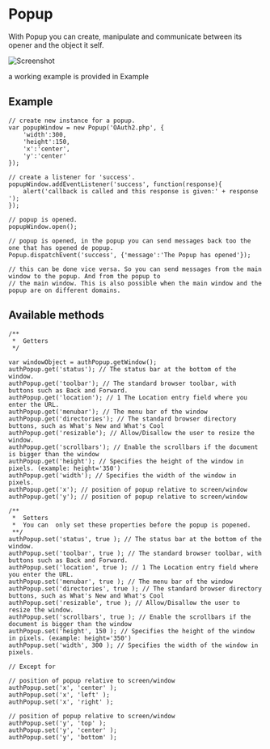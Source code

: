 Popup
===========

With Popup you can create, manipulate and communicate between its opener and the object it self.

![Screenshot](https://github.com/mientjan/Popup/raw/master/screenshot.png)

a working example is provided in Example

Example
----------
	// create new instance for a popup. 
	var popupWindow = new Popup('OAuth2.php', {
		'width':300,
		'height':150,
		'x':'center', 
		'y':'center' 
	});

	// create a listener for 'success'.
	popupWindow.addEventListener('success', function(response){
		alert('callback is called and this response is given:' + response ');
	});

	// popup is opened.
	popupWindow.open();
	
	// popup is opened, in the popup you can send messages back too the one that has opened de popup.
	Popup.dispatchEvent('success', {'message':'The Popup has opened'});
	
	// this can be done vice versa. So you can send messages from the main window to the popup. And from the popup to 
	// the main window. This is also possible when the main window and the popup are on different domains.


Available methods
-----------------

	/**
	 *	Getters
	 */

	var windowObject = authPopup.getWindow();
	authPopup.get('status'); // The status bar at the bottom of the window.
	authPopup.get('toolbar'); // The standard browser toolbar, with buttons such as Back and Forward.
	authPopup.get('location'); // 1 The Location entry field where you enter the URL.
	authPopup.get('menubar'); // The menu bar of the window
	authPopup.get('directories'); // The standard browser directory buttons, such as What's New and What's Cool
	authPopup.get('resizable'); // Allow/Disallow the user to resize the window.
	authPopup.get('scrollbars'); // Enable the scrollbars if the document is bigger than the window
	authPopup.get('height'); // Specifies the height of the window in pixels. (example: height='350')
	authPopup.get('width'); // Specifies the width of the window in pixels.
	authPopup.get('x'); // position of popup relative to screen/window
	authPopup.get('y'); // position of popup relative to screen/window
	
	/**
	 * 	Setters
	 * 	You can  only set these properties before the popup is popened.
	 **/
	authPopup.set('status', true ); // The status bar at the bottom of the window.
	authPopup.set('toolbar', true ); // The standard browser toolbar, with buttons such as Back and Forward.
	authPopup.set('location', true ); // 1 The Location entry field where you enter the URL.
	authPopup.set('menubar', true ); // The menu bar of the window
	authPopup.set('directories', true ); // The standard browser directory buttons, such as What's New and What's Cool
	authPopup.set('resizable', true ); // Allow/Disallow the user to resize the window.
	authPopup.set('scrollbars', true ); // Enable the scrollbars if the document is bigger than the window
	authPopup.set('height', 150 ); // Specifies the height of the window in pixels. (example: height='350')
	authPopup.set('width', 300 ); // Specifies the width of the window in pixels.
	
	// Except for 

	// position of popup relative to screen/window
	authPopup.set('x', 'center' ); 
	authPopup.set('x', 'left' ); 
	authPopup.set('x', 'right' );
	
	// position of popup relative to screen/window
	authPopup.set('y', 'top' ); 
	authPopup.set('y', 'center' ); 
	authPopup.set('y', 'bottom' ); 
